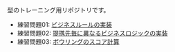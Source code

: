 型のトレーニング用リポジトリです。

- 練習問題01: [ビジネスルールの実装](./ex01-business-rules/)
- 練習問題02: [提携先毎に異なるビジネスロジックの実装](./ex02-pluggable/)
- 練習問題03: [ボウリングのスコア計算](./ex03-bowling/)
